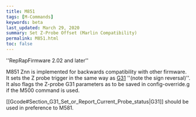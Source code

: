 ```yaml
---
title: M851
tags: [M-Commands] 
keywords: beta 
last_updated: March 29, 2020 
summary: Set Z-Probe Offset (Marlin Compatibility) 
permalink: M851.html
toc: false 
---
```



''RepRapFirmware 2.02 and later''

M851 Znn is implemented for backwards compatibility with other firmware. It sets the Z probe trigger in the same way as [G31](G31.html) ''(note the sign reversal)''. It also flags the Z-probe G31 parameters as to be saved in config-override.g if the M500 command is used.

[[Gcode#Section_G31_Set_or_Report_Current_Probe_status|G31]] should be used in preference to M581.

